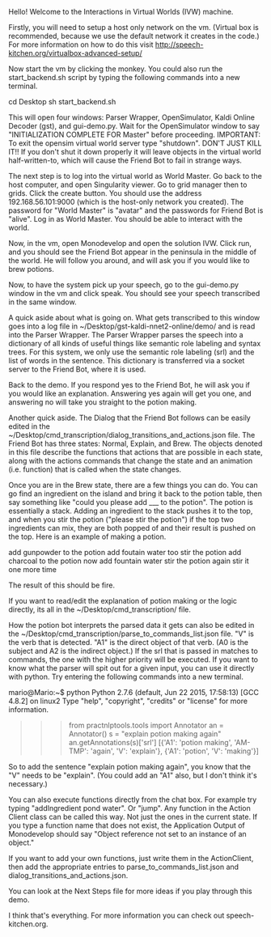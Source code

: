 Hello! Welcome to the Interactions in Virtual Worlds (IVW) machine.

Firstly, you will need to setup a host only network on the vm. (Virtual box is recommended, because we use the default network it creates in the code.) For more information on how to do this visit http://speech-kitchen.org/virtualbox-advanced-setup/

Now start the vm by clicking the monkey. You could also run the start_backend.sh script by typing the following commands into a new terminal.

cd Desktop
sh start_backend.sh

This will open four windows: Parser Wrapper, OpenSimulator, Kaldi Online Decoder (gst), and gui-demo.py. Wait for the OpenSimulator window to say "INITIALIZATION COMPLETE FOR Master" before proceeding. IMPORTANT: To exit the opensim virtual world server type "shutdown". DON'T JUST KILL IT!! If you don't shut it down properly it will leave objects in the virtual world half-written-to, which will cause the Friend Bot to fail in strange ways. 

The next step is to log into the virtual world as World Master. Go back to the host computer, and open Singularity viewer. Go to grid manager then to grids. Click the create button. You should use the address 192.168.56.101:9000 (which is the host-only network you created). The password for "World Master" is "avatar" and the passwords for Friend Bot is "alive". Log in as World Master. You should be able to interact with the world. 

Now, in the vm, open Monodevelop and open the solution IVW. Click run, and you should see the Friend Bot appear in the peninsula in the middle of the world. He will follow you around, and will ask you if you would like to brew potions.

Now, to have the system pick up your speech, go to the gui-demo.py window in the vm and click speak. You should see your speech transcribed in the same window. 

A quick aside about what is going on. What gets transcribed to this window goes into a log file in ~/Desktop/gst-kaldi-nnet2-online/demo/ and is read into the Parser Wrapper. The Parser Wrapper parses the speech into a dictionary of all kinds of useful things like semantic role labeling and syntax trees. For this system, we only use the semantic role labeling (srl) and the list of words in the sentence. This dictionary is transferred via a socket server to the Friend Bot, where it is used.

Back to the demo. If you respond yes to the Friend Bot, he will ask you if you would like an explanation. Answering yes again will get you one, and answering no will take you straight to the potion making.

Another quick aside. The Dialog that the Friend Bot follows can be easily edited in the ~/Desktop/cmd_transcription/dialog_transitions_and_actions.json file. The Friend Bot has three states: Normal, Explain, and Brew. The objects denoted in this file describe the functions that actions that are possible in each state, along with the actions commands that change the state and an animation (i.e. function) that is called when the state changes.

Once you are in the Brew state, there are a few things you can do. You can go find an ingredient on the island and bring it back to the potion table, then say something like "could you please add ___ to the potion". The potion is essentially a stack. Adding an ingredient to the stack pushes it to the top, and when you stir the potion ("please stir the potion") if the top two ingredients can mix, they are both popped of and their result is pushed on the top. Here is an example of making a potion.

add gunpowder to the potion
add foutain water too
stir the potion
add charcoal to the potion
now add fountain water
stir the potion again
stir it one more time

The result of this should be fire.

If you want to read/edit the explanation of potion making or the logic directly, its all in the ~/Desktop/cmd_transcription/ file. 

How the potion bot interprets the parsed data it gets can also be edited in the ~/Desktop/cmd_transcription/parse_to_commands_list.json file. "V" is the verb that is detected. "A1" is the direct object of that verb. (A0 is the subject and A2 is the indirect object.) If the srl that is passed in matches to commands, the one with the higher priority will be executed. If you want to know what the parser will spit out for a given input, you can use it directly with python. Try entering the following commands into a new terminal.

mario@Mario:~$ python
Python 2.7.6 (default, Jun 22 2015, 17:58:13) 
[GCC 4.8.2] on linux2
Type "help", "copyright", "credits" or "license" for more information.
>>> from practnlptools.tools import Annotator
>>> an = Annotator()
>>> s = "explain potion making again"
>>> an.getAnnotations(s)['srl']
[{'A1': 'potion making', 'AM-TMP': 'again', 'V': 'explain'}, {'A1': 'potion', 'V': 'making'}]

So to add the sentence "explain potion making again", you know that the "V" needs to be "explain". (You could add an "A1" also, but I don't think it's necessary.)

You can also execute functions directly from the chat box. For example try typing "addIngredient pond water". Or "jump". Any function in the Action Client class can be called this way. Not just the ones in the current state. If you type a function name that does not exist, the Application Output of Monodevelop should say "Object reference not set to an instance of an object."

If you want to add your own functions, just write them in the ActionClient, then add the appropriate entries to parse_to_commands_list.json and dialog_transitions_and_actions.json.

You can look at the Next Steps file for more ideas if you play through this demo.

I think that's everything. For more information you can check out speech-kitchen.org.
